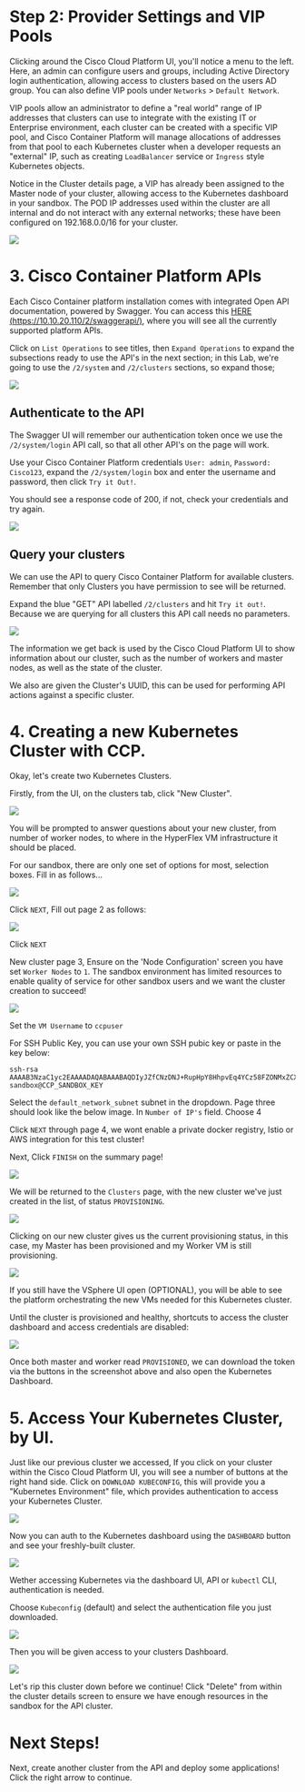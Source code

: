 # Step 2: Provider Settings and VIP Pools

Clicking around the Cisco Cloud Platform UI, you'll notice a menu to the left.
Here, an admin can configure users and groups, including Active Directory login authentication, allowing access to clusters based on the users AD group. You can also define VIP pools under `Networks` > `Default Network`.

VIP pools allow an administrator to define a "real world" range of IP addresses that clusters can use to integrate with the existing IT or Enterprise environment, each cluster can be created with a specific VIP pool, and Cisco Container Platform will manage allocations of addresses from that pool to each Kubernetes cluster when a developer requests an "external" IP, such as creating `LoadBalancer` service or `Ingress` style Kubernetes objects.

Notice in the Cluster details page, a VIP has already been assigned to the Master node of your cluster, allowing access to the Kubernetes dashboard in your sandbox. The POD IP addresses used within the cluster are all internal and do not interact with any external networks; these have been configured on 192.168.0.0/16 for your cluster.

  ![](assets/images/cpp-vippools.png)

# 3. Cisco Container Platform APIs
Each Cisco Container platform installation comes with integrated Open API documentation, powered by Swagger.
You can access this [HERE (https://10.10.20.110/2/swaggerapi/)](https://10.10.20.110/2/swaggerapi/), where you will see all the currently supported platform APIs.

Click on `List Operations` to see titles, then `Expand Operations` to expand the subsections ready to use the API's in the next section; in this Lab, we're going to use the `/2/system` and `/2/clusters` sections, so expand those;

  ![](assets/images/expand_swagger_1.png)

## Authenticate to the API
The Swagger UI will remember our authentication token once we use the `/2/system/login` API call, so that all other API's on the page will work.

Use your Cisco Container Platform credentials `User: admin`, `Password: Cisco123`, expand the `/2/system/login` box and enter the username and password, then click `Try it Out!`.

You should see a response code of 200, if not, check your credentials and try again.

  ![](assets/images/swagger_cluster_login.png)

## Query your clusters
We can use the API to query Cisco Container Platform for available clusters. Remember that only Clusters you have permission to see will be returned.

Expand the blue "GET" API labelled `/2/clusters` and hit `Try it out!`. Because we are querying for all clusters this API call needs no parameters.

  ![](assets/images/swagger_list_all_clusters.png)

The information we get back is used by the Cisco Cloud Platform UI to show information about our cluster, such as the number of workers and master nodes, as well as the state of the cluster.

We also are given the Cluster's UUID, this can be used for performing API actions against a specific cluster.

# 4. Creating a new Kubernetes Cluster with CCP.
Okay, let's create two Kubernetes Clusters.

Firstly, from the UI, on the clusters tab, click "New Cluster".

  ![](assets/images/newclusterbutton.png)

You will be prompted to answer questions about your new cluster, from number of worker nodes, to where in the HyperFlex VM infrastructure it should be placed.

For our sandbox, there are only one set of options for most, selection boxes. Fill in as follows...

  ![](assets/images/new-cluster-ui-1.png)

Click `NEXT`, Fill out page 2 as follows:

![](assets/images/new-cluster-ui-2.png)

Click `NEXT`

New cluster page 3, Ensure on the 'Node Configuration' screen you have set `Worker Nodes` to `1`. The sandbox environment has limited resources to enable quality of service for other sandbox users and we want the cluster creation to succeed!

![](assets/images/one-worker-vm.png)

Set the `VM Username` to `ccpuser`

For SSH Public Key, you can use your own SSH pubic key or paste in the key below:

```
ssh-rsa AAAAB3NzaC1yc2EAAAADAQABAAABAQDIyJZfCNzDNJ+RupHpY8HhpvEq4YCz58FZONMxZCXY0RZB0uSTqu2fJ4KNDdOGggKPxaVkHam6GZoI8bBbclnViuI3yuo3rmeJoOlInGKXjAJ2KfnHHAXvmPj2UE4ritvdEOK+fJ0dGLKXCDFrolLKc8n4S1ck7cVmv1ruJ3+4iHJXhlp2Ea4irvIuwndgnZeKs4Zem5BZJh2trk6Cq7ctS1MgrjNy8fpFYIttjHuvWPSZ772IBI4jcjioEKJZYnayG9eVBBVuiLWHTuF8ZcaKvySlgrif0PG2Dj7zTsgOZtnJXhD36h2wOXJdUqsy1V7oHVPW1S16wantBN534QMz sandbox@CCP_SANDBOX_KEY
```

Select the `default_network_subnet` subnet in the dropdown. Page three should look like the below image.
In `Number of IP's` field. Choose 4

Click `NEXT` through page 4, we wont enable a private docker registry, Istio or AWS integration for this test cluster!

Next, Click `FINISH` on the summary page!

![](assets/images/new-cluster-ui-4.png)

We will be returned to the `Clusters` page, with the new cluster we've just created in the list, of status `PROVISIONING`.

  ![](assets/images/new-cluster-ui-5.png)

Clicking on our new cluster gives us the current provisioning status, in this case, my Master has been provisioned and my Worker VM is still provisioning.

  ![](assets/images/new-cluster-ui-6.png)

If you still have the VSphere UI open (OPTIONAL), you will be able to see the platform orchestrating the new VMs needed for this Kubernetes cluster.

Until the cluster is provisioned and healthy, shortcuts to access the cluster dashboard and access credentials are disabled:

  ![](assets/images/new-cluster-ui-7.png)

Once both master and worker read `PROVISIONED`, we can download the token via the buttons in the screenshot above and also open the Kubernetes Dashboard.

# 5. Access Your Kubernetes Cluster, by UI.
Just like our previous cluster we accessed, If you click on your cluster within the Cisco Cloud Platform UI, you will see a number of buttons at the right hand side. Click on `DOWNLOAD KUBECONFIG`, this will provide you a "Kubernetes Environment" file, which provides authentication to access your Kubernetes Cluster.

  ![](assets/images/1234user-cluster-build-success.png)

Now you can auth to the Kubernetes dashboard using the `DASHBOARD` button and see your freshly-built cluster.

  ![](assets/images/kubernetes-dashboard-auth.png)

Wether accessing Kubernetes via the dashboard UI, API or `kubectl` CLI, authentication is needed.

Choose `Kubeconfig` (default) and select the authentication file you just downloaded.

![](assets/images/select-k8s-token.png)

Then you will be given access to your clusters Dashboard.

![](assets/images/kubernetes-dashboard.png)

Let's rip this cluster down before we continue! Click "Delete" from within the cluster details screen to ensure we have enough resources in the sandbox for the API cluster.

# Next Steps!
Next, create another cluster from the API and deploy some applications! Click the right arrow to continue.
